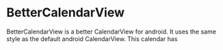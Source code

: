 # BetterCalendarView
BetterCalendarView is a better CalendarView for android. It uses the same style as the default android CalendarView. This calendar has 
